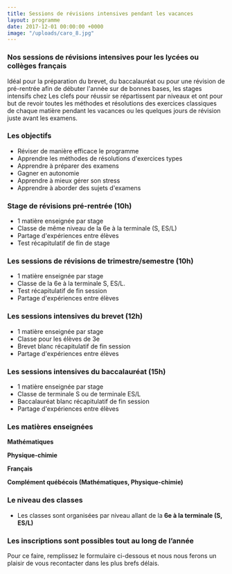 ```yaml
---
title: Sessions de révisions intensives pendant les vacances
layout: programme
date: 2017-12-01 00:00:00 +0000
image: "/uploads/caro_8.jpg"
---
```

### Nos sessions de révisions intensives pour les lycées ou collèges français

Idéal pour la préparation du brevet, du baccalauréat ou pour une révision de pré-rentrée afin de débuter l'année sur de bonnes bases, les stages intensifs chez Les clefs pour réussir se répartissent par niveaux et ont pour but de revoir toutes les méthodes et résolutions des exercices classiques de chaque matière pendant les vacances ou les quelques jours de révision juste avant les examens.

### Les objectifs

* Réviser de manière efficace le programme
* Apprendre les méthodes de résolutions d'exercices types
* Apprendre à préparer des examens
* Gagner en autonomie
* Apprendre à mieux gérer son stress
* Apprendre à aborder des sujets d'examens

### Stage de révisions pré-rentrée (10h)

* 1 matière enseignée par stage
* Classe de même niveau de la 6e à la terminale (S, ES/L)
* Partage d'expériences entre élèves
* Test récapitulatif de fin de stage

### Les sessions de révisions de trimestre/semestre (10h)

* 1 matière enseignée par stage
* Classe de la 6e à la terminale S, ES/L.
* Test récapitulatif de fin session
* Partage d'expériences entre élèves

### Les sessions intensives du brevet (12h)

* 1 matière enseignée par stage
* Classe pour les élèves de 3e
* Brevet blanc récapitulatif de fin session
* Partage d'expériences entre élèves

### Les sessions intensives du baccalauréat (15h)

* 1 matière enseignée par stage
* Classe de terminale S ou de terminale ES/L
* Baccalauréat blanc récapitulatif de fin session
* Partage d'expériences entre élèves

### Les matières enseignées

**Mathématiques**

**Physique-chimie**

**Français**

**Complément québécois (Mathématiques, Physique-chimie)**

### Le niveau des classes

* Les classes sont organisées par niveau allant de la **6e à la terminale (S, ES/L)**

### **Les inscriptions sont possibles tout au long de l’année**

Pour ce faire, remplissez le formulaire ci-dessous et nous nous ferons un plaisir de vous recontacter dans les plus brefs délais.